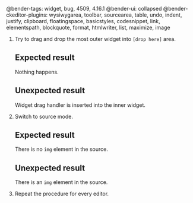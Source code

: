 @bender-tags: widget, bug, 4509, 4.16.1
@bender-ui: collapsed
@bender-ckeditor-plugins: wysiwygarea, toolbar, sourcearea, table, undo, indent, justify, clipboard, floatingspace, basicstyles, codesnippet, link, elementspath, blockquote, format, htmlwriter, list, maximize, image

1. Try to drag and drop the most outer widget into `[drop here]` area.

	## Expected result

	Nothing happens.

	## Unexpected result

	Widget drag handler is inserted into the inner widget.
2. Switch to source mode.

	## Expected result

	There is no `img` element in the source.

	## Unexpected result

	There is an `img` element in the source.
3. Repeat the procedure for every editor.
